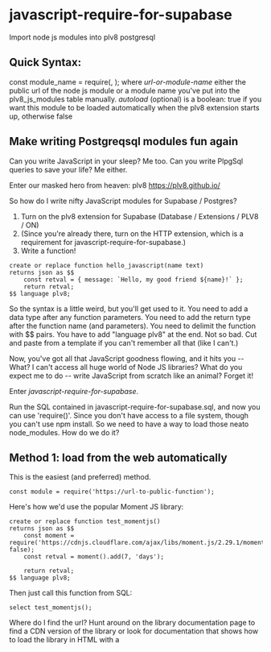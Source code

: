 # javascript-require-for-supabase
Import node js modules into plv8 postgresql

## Quick Syntax:

const module_name = require(<url-or-module-name>, <autoload>);
where
*url-or-module-name* either the public url of the node js module or a module name you've put into the plv8_js_modules table manually.
*autoload* (optional) is a boolean:  true if you want this module to be loaded automatically when the plv8 extension starts up, otherwise false

## Make writing Postgreqsql modules fun again
Can you write JavaScript in your sleep?  Me too.
Can you write PlpgSql queries to save your life?  Me either.

Enter our masked hero from heaven:  plv8
https://plv8.github.io/

So how do I write nifty JavaScript modules for Supabase / Postgres?

1.  Turn on the plv8 extension for Supabase (Database / Extensions / PLV8 / ON)
2.  (Since you're already there, turn on the HTTP extension, which is a requirement for javascript-require-for-supabase.)
3.  Write a function!

```
create or replace function hello_javascript(name text)
returns json as $$
    const retval = { message: `Hello, my good friend ${name}!` };
    return retval; 
$$ language plv8;
```

So the syntax is a little weird, but you'll get used to it.  You need to add a data type after any function parameters.  You need to add the return type after the function name (and parameters).  You need to delimit the function with $$ pairs.  You have to add "language plv8" at the end.  Not so bad.  Cut and paste from a template if you can't remember all that (like I can't.)

Now, you've got all that JavaScript goodness flowing, and it hits you -- What?  I can't access all huge world of Node JS libraries?  What do you expect me to do -- write JavaScript from scratch like an animal?  Forget it!

Enter *javascript-require-for-supabase*.

Run the SQL contained in javascript-require-for-supabase.sql, and now you can use 'require()'.  Since you don't have access to a file system, though you can't use npm install.  So we need to have a way to load those neato node_modules.  How do we do it?

## Method 1:  load from the web automatically
This is the easiest (and preferred) method.

```
const module = require('https://url-to-public-function');
```
Here's how we'd use the popular Moment JS library:
```
create or replace function test_momentjs()
returns json as $$
    const moment = require('https://cdnjs.cloudflare.com/ajax/libs/moment.js/2.29.1/moment.js', false);
    const retval = moment().add(7, 'days');
    
    return retval; 
$$ language plv8;
```
Then just call this function from SQL:
```
select test_momentjs();
```

Where do I find the url?  Hunt around on the library documentation page to find a CDN version of the library or look for documentation that shows how to load the library in HTML with a <SCRIPT> command.

## Method 2:  manually load the library into your plv8_js_modules table
This isn't the ideal method, but you can do this on your own if you want.  Basically you load the source code for the module into the table.  But you need to deal with escaping the single-quotes and all that fun stuff.  Try Method 1 first, there's really no downside as long as you choose a compatibe library and you can access it from the internet the first time you use it.  See below for details on how all this works.

## How it works
The first time you call require(url) the following stuff happens:

1.  If your requested module is cached, we return it from the cache.  Super fast!  Woohoo!  Otherwise...
2.  We check to see if the url (or module name if you loaded it manually) exists in the plv8_js_modules table.  If it does, we load the source for the module from the database and then eval() it.  Yes, we're using eval(), and that's how this is all possible.  We know about the security vulnerabilities with eval() but in this case, it's a necessary evil.  If you've got a better way, hit me up on GitHub.
3.  If the module isn't in our plv8_js_modules table, we use the http_get() function from pgsql-http (https://github.com/pramsey/pgsql-http) to load the source into a variable, then we store it in the plv8_js_modules for later.  Later when we need it, we can get it from the database, then cache it.


5.  
